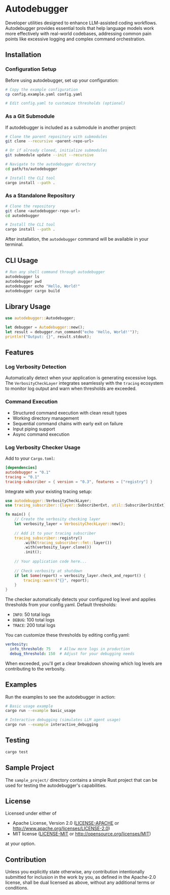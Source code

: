 # Autodebugger

Developer utilities designed to enhance LLM-assisted coding workflows. Autodebugger provides essential tools that help language models work more effectively with real-world codebases, addressing common pain points like excessive logging and complex command orchestration.

## Installation

### Configuration Setup

Before using autodebugger, set up your configuration:

```bash
# Copy the example configuration
cp config.example.yaml config.yaml

# Edit config.yaml to customize thresholds (optional)
```

### As a Git Submodule

If autodebugger is included as a submodule in another project:

```bash
# Clone the parent repository with submodules
git clone --recursive <parent-repo-url>

# Or if already cloned, initialize submodules
git submodule update --init --recursive

# Navigate to the autodebugger directory
cd path/to/autodebugger

# Install the CLI tool
cargo install --path .
```

### As a Standalone Repository

```bash
# Clone the repository
git clone <autodebugger-repo-url>
cd autodebugger

# Install the CLI tool
cargo install --path .
```

After installation, the `autodebugger` command will be available in your terminal.

## CLI Usage

```bash
# Run any shell command through autodebugger
autodebugger ls
autodebugger pwd
autodebugger echo "Hello, World!"
autodebugger cargo build
```

## Library Usage

```rust
use autodebugger::Autodebugger;

let debugger = Autodebugger::new();
let result = debugger.run_command("echo 'Hello, World!'")?;
println!("Output: {}", result.stdout);
```

## Features

### Log Verbosity Detection
Automatically detect when your application is generating excessive logs. The `VerbosityCheckLayer` integrates seamlessly with the `tracing` ecosystem to monitor log output and warn when thresholds are exceeded.

### Command Execution
- Structured command execution with clean result types
- Working directory management
- Sequential command chains with early exit on failure
- Input piping support
- Async command execution

### Log Verbosity Checker Usage

Add to your `Cargo.toml`:
```toml
[dependencies]
autodebugger = "0.1"
tracing = "0.1"
tracing-subscriber = { version = "0.3", features = ["registry"] }
```

Integrate with your existing tracing setup:
```rust
use autodebugger::VerbosityCheckLayer;
use tracing_subscriber::{layer::SubscriberExt, util::SubscriberInitExt};

fn main() {
    // Create the verbosity checking layer
    let verbosity_layer = VerbosityCheckLayer::new();
    
    // Add it to your tracing subscriber
    tracing_subscriber::registry()
        .with(tracing_subscriber::fmt::layer())
        .with(verbosity_layer.clone())
        .init();
    
    // Your application code here...
    
    // Check verbosity at shutdown
    if let Some(report) = verbosity_layer.check_and_report() {
        tracing::warn!("{}", report);
    }
}
```

The checker automatically detects your configured log level and applies thresholds from your config.yaml. Default thresholds:
- `INFO`: 50 total logs
- `DEBUG`: 100 total logs  
- `TRACE`: 200 total logs

You can customize these thresholds by editing config.yaml:
```yaml
verbosity:
  info_threshold: 75    # Allow more logs in production
  debug_threshold: 150  # Adjust for your debugging needs
```

When exceeded, you'll get a clear breakdown showing which log levels are contributing to the verbosity.

## Examples

Run the examples to see the autodebugger in action:

```bash
# Basic usage example
cargo run --example basic_usage

# Interactive debugging (simulates LLM agent usage)
cargo run --example interactive_debugging
```

## Testing

```bash
cargo test
```

## Sample Project

The `sample_project/` directory contains a simple Rust project that can be used for testing the autodebugger's capabilities.

## License

Licensed under either of

 * Apache License, Version 2.0
   ([LICENSE-APACHE](LICENSE-APACHE) or http://www.apache.org/licenses/LICENSE-2.0)
 * MIT license
   ([LICENSE-MIT](LICENSE-MIT) or http://opensource.org/licenses/MIT)

at your option.

## Contribution

Unless you explicitly state otherwise, any contribution intentionally submitted
for inclusion in the work by you, as defined in the Apache-2.0 license, shall be
dual licensed as above, without any additional terms or conditions.